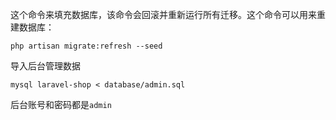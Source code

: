 这个命令来填充数据库，该命令会回滚并重新运行所有迁移。这个命令可以用来重建数据库：
```
php artisan migrate:refresh --seed
```
导入后台管理数据
```
mysql laravel-shop < database/admin.sql
```
后台账号和密码都是`admin`